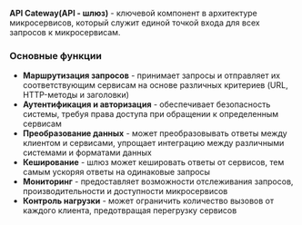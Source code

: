 **API Cateway(API - шлюз)** - ключевой компонент в архитектуре микросервисов, который служит единой точкой входа для всех запросов к микросервисам. 
### Основные функции 
- **Маршрутизация запросов** - принимает запросы и отправляет их соответствующим сервисам на основе различных критериев (URL, HTTP-методы и заголовки)
- **Аутентификация и авторизация** - обеспечивает безопасность системы, требуя права доступа при обращении к определенным сервисам
- **Преобразование данных** - может преобразовывать ответы между клиентом и сервисами, упрощает интеграцию между различными системами и форматами данных
- **Кеширование** - шлюз может кешировать ответы от сервисов, тем самым ускоряя ответы на одинаковые запросы
- **Мониторинг** - предоставляет возможности отслеживания запросов, производительности и доступности микросервисов
- **Контроль нагрузки** - может ограничить количество вызовов от каждого клиента, предотвращая перегрузку сервисов